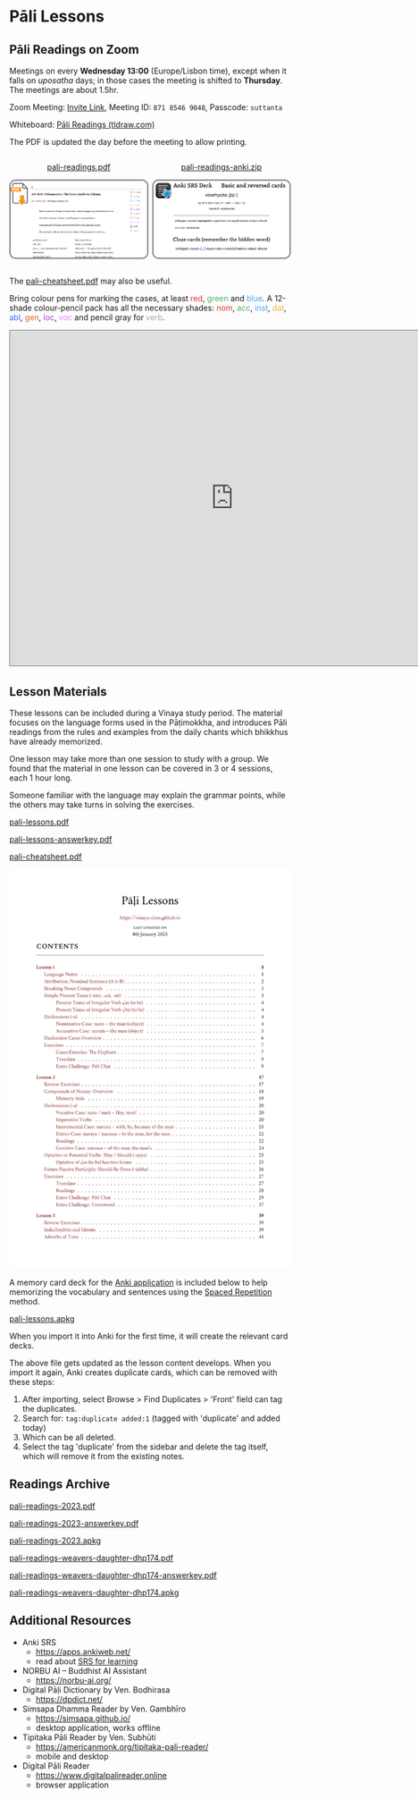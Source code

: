 # Pāli Lessons

## Pāli Readings on Zoom

Meetings on every **Wednesday 13:00** (Europe/Lisbon time), except when it falls on *uposatha* days; in those cases the meeting is shifted to **Thursday**. The meetings are about 1.5hr.

Zoom Meeting: [Invite Link][zoom-link], Meeting ID: `871 8546 9048`, Passcode: `suttanta`

Whiteboard: [Pāli Readings (tldraw.com)][tldraw-readings]

[tldraw-readings]: https://www.tldraw.com/ro/aSW2KQXda1AqygF8EOaGL?d=v0.0.1879.981.uD8B2rmiVHR_6viSS8AOn

[zoom-link]: https://us02web.zoom.us/j/87185469048?pwd=b9RVHZm6Tfrm1AIMIQ5st657X8twdq.1

The PDF is updated the day before the meeting to allow printing.

<div style="display: flex; gap: 0.5em; text-align: center;">
<div style="width: 50%;">

[pali-readings.pdf][readings-pdf]

[![Readings PDF Download](./includes/docs/pdf-example.png)][readings-pdf]

</div>
<div style="width: 50%;">

[pali-readings-anki.zip][readings-anki]

[![Anki Decks Download](./includes/docs/anki-example.png)][readings-anki]

</div>
</div>

[readings-pdf]: https://drive.google.com/file/d/13PMtUN7PHcLJy1lMJY4_d3O-EgbuZbX_/view?usp=sharing

[readings-anki]: https://drive.google.com/file/d/1DiJO_TzYCjLzK13E5JKSoOCMVMwcdz-K/view?usp=sharing

The [pali-cheatsheet.pdf](./includes/docs/pali-cheatsheet.pdf) may also be useful.

Bring colour pens for marking the cases, at least
<span style="color: #e03131">red</span>,
<span style="color: #4cb05e">green</span> and
<span style="color: #4ba1f1">blue</span>.
A 12-shade colour-pencil pack has all the necessary shades:
<span style="color: #e03131">nom</span>,
<span style="color: #4cb05e">acc</span>,
<span style="color: #4ba1f1">inst</span>,
<span style="color: #f1ac4b">dat</span>,
<span style="color: #4465e9">abl</span>,
<span style="color: #e16919">gen</span>,
<span style="color: #ae3ec9">loc</span>,
<span style="color: #e085f4">voc</span> and pencil gray for <span style="color: #9fa8b2">verb</span>.

<iframe src="https://calendar.google.com/calendar/embed?height=600&wkst=2&ctz=Europe%2FLisbon&title=P%C4%81li%20Readings&src=Y185NTYzYzc3OWJkYTdhYWUyMzY0ZWE0M2QxZmZkMTI3M2JmNDQ0MTk4NTliMGNiZDA5N2M0MjA5YjVjZjRkMWFiQGdyb3VwLmNhbGVuZGFyLmdvb2dsZS5jb20&src=Y183OTY3NGJjMDcwYzcxNDgwNzFjMzMxNGUxNjVhMjEyY2JiOGYzNTIwMTExYzQyNjQ2ODRkMzhkNTdhNTdjMGU1QGdyb3VwLmNhbGVuZGFyLmdvb2dsZS5jb20&color=%237CB342&color=%23009688" style="border:solid 1px #777" width="800" height="600" frameborder="0" scrolling="no"></iframe>

## Lesson Materials

These lessons can be included during a Vinaya study period. The material focuses on the language forms used in the Pāṭimokkha, and introduces Pāli readings from the rules and examples from the daily chants which bhikkhus have already memorized.

One lesson may take more than one session to study with a group. We found that the material in one lesson can be covered in 3 or 4 sessions, each 1 hour long.

Someone familiar with the language may explain the grammar points, while the others may take turns in solving the exercises.

[pali-lessons.pdf](./includes/docs/pali-lessons.pdf)

[pali-lessons-answerkey.pdf](./includes/docs/pali-lessons-answerkey.pdf)

[pali-cheatsheet.pdf](./includes/docs/pali-cheatsheet.pdf)

[![Pali Lessons](./includes/docs/pali-lessons-thumb.png)](./includes/docs/pali-lessons.pdf)

A memory card deck for the [Anki application](https://apps.ankiweb.net/) is included below to help memorizing the vocabulary and sentences using the [Spaced Repetition](https://gwern.net/spaced-repetition) method.

[pali-lessons.apkg](./includes/docs/pali-lessons.apkg)

When you import it into Anki for the first time, it will create the relevant card decks.

The above file gets updated as the lesson content develops. When you import it again, Anki creates duplicate cards, which can be removed with these steps:

1. After importing, select Browse > Find Duplicates > 'Front' field can tag the duplicates.
2. Search for: `tag:duplicate added:1` (tagged with 'duplicate' and added today)
3. Which can be all deleted.
4. Select the tag 'duplicate' from the sidebar and delete the tag itself, which will remove it from the existing notes.

## Readings Archive

[pali-readings-2023.pdf](./includes/docs/pali-readings-2023.pdf)

[pali-readings-2023-answerkey.pdf](./includes/docs/pali-readings-2023-answerkey.pdf)

[pali-readings-2023.apkg](./includes/docs/pali-readings-2023.apkg)

[pali-readings-weavers-daughter-dhp174.pdf](./includes/docs/pali-readings-weavers-daughter-dhp174.pdf)

[pali-readings-weavers-daughter-dhp174-answerkey.pdf](./includes/docs/pali-readings-weavers-daughter-dhp174-answerkey.pdf)

[pali-readings-weavers-daughter-dhp174.apkg](./includes/docs/pali-readings-weavers-daughter-dhp174.apkg)

## Additional Resources

- Anki SRS
  - <https://apps.ankiweb.net/>
  - read about [SRS for learning](https://gwern.net/spaced-repetition)
- NORBU AI – Buddhist AI Assistant
  - <https://norbu-ai.org/>
- Digital Pāḷi Dictionary by Ven. Bodhirasa
  - <https://dpdict.net/>
- Simsapa Dhamma Reader by Ven. Gambhīro
  - <https://simsapa.github.io/>
  - desktop application, works offline
- Tipitaka Pāli Reader by Ven. Subhūti
  - <https://americanmonk.org/tipitaka-pali-reader/>
  - mobile and desktop
- Digital Pāli Reader
  - <https://www.digitalpalireader.online>
  - browser application

